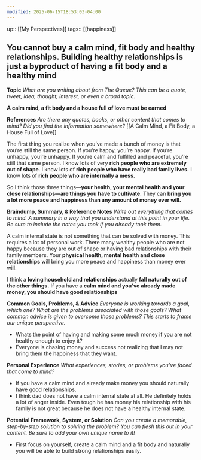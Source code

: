 ```yaml
---
modified: 2025-06-15T18:53:03-04:00
---
```

up::  [[My Perspectives]]
tags:: [[happiness]]
## You cannot buy a calm mind, fit body and healthy relationships. Building healthy relationships is just a byproduct of having a fit body and a healthy mind 


**Topic**
*What are you writing about from The Queue? This can be a quote, tweet, idea, thought, interest, or even a broad topic.*

**A calm mind, a fit body and a house full of love must be earned**

**References**
*Are there any quotes, books, or other content that comes to mind? Did you find the information somewhere?*
[[A Calm Mind, a Fit Body, a House Full of Love]]

The first thing you realize when you’ve made a bunch of money is that you’re still the same person. If you’re happy, you’re happy. If you’re unhappy, you’re unhappy. If you’re calm and fulfilled and peaceful, you’re still that same person. 
I know lots of very **rich people who are extremely out of shape**. I know lots of **rich people who have really bad family lives.** I know lots of **rich people who are internally a mess.**

So I think those three things—**your health, your mental health and your close relationships—are things you have to cultivate**. They can **bring you a lot more peace and happiness than any amount of money ever will.**

**Braindump, Summary, & Reference Notes**
*Write out everything that comes to mind. A summary in a way that you understand at this point in your life. Be sure to include the notes you took if you already took them.*

A calm internal state is not something that can be solved with money. This requires a lot of personal work. There many wealthy people who are not happy because they are out of shape or having bad relationships with their family members. Your **physical health, mental health and close relationships** will bring you more peace and happiness than money ever will. 

I think a **loving household and relationships** actually **fall naturally out of the other things.** If you have a **calm mind and you’ve already made money, you should have good relationships**


**Common Goals, Problems, & Advice**
*Everyone is working towards a goal, which one? What are the problems associated with those goals? What common advice is given to overcome those problems? This starts to frame our unique perspective.*

  - Whats the point of having and making some much money if you are not healthy enough to enjoy it?
  - Everyone is chasing money and success not realizing that I may not bring them the happiness that they want.


**Personal Experience**
*What experiences, stories, or problems you’ve faced that come to mind?*

  - If you have a calm mind and already make money you should naturally have good relationships.
  - I think dad does not have a calm internal state at all. He definitely holds a lot of anger inside. Even tough he has money his relationship with his family is not great because he does not have a healthy internal state. 

**Potential Framework, System, or Solution**
*Can you create a memorable, step-by-step solution to solving the problem? You can flesh this out in your content. Be sure to add your own unique name to it!*

  - First focus on yourself, create a calm mind and a fit body and naturally you will be able to build strong relationships easily.

